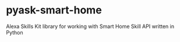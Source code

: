 # pyask-smart-home
Alexa Skills Kit library for working with Smart Home Skill API written in Python

